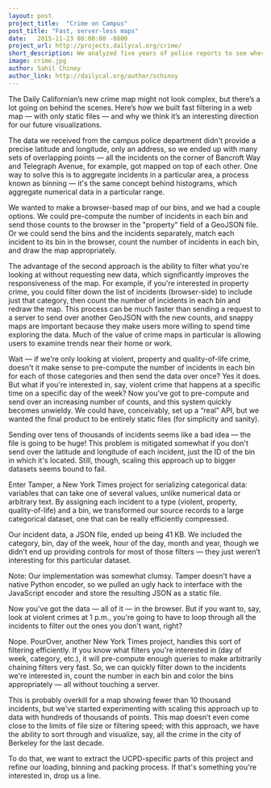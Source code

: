```yaml
---
layout: post
project_title:  "Crime on Campus"
post_title: "Fast, server-less maps"
date:   2015-11-23 00:00:00 -0800
project_url: http://projects.dailycal.org/crime/
short_description: We analyzed five years of police reports to see where and when crime occurs most often.
image: crime.jpg
author: Sahil Chinoy
author_link: http://dailycal.org/author/schinoy
---
```


The Daily Californian’s new crime map might not look complex, but there’s a lot going on behind the scenes. Here’s how we built fast filtering in a web map — with only static files — and why we think it’s an interesting direction for our future visualizations.

The data we received from the campus police department didn't provide a precise latitude and longitude, only an address, so we ended up with many sets of overlapping points — all the incidents on the corner of Bancroft Way and Telegraph Avenue, for example, got mapped on top of each other. One way to solve this is to aggregate incidents in a particular area, a process known as binning — it's the same concept behind histograms, which aggregate numerical data in a particular range.

We wanted to make a browser-based map of our bins, and we had a couple options. We could pre-compute the number of incidents in each bin and send those counts to the browser in the "property" field of a GeoJSON file. Or we could send the bins and the incidents separately, match each incident to its bin in the browser, count the number of incidents in each bin, and draw the map appropriately.

The advantage of the second approach is the ability to filter what you're looking at without requesting new data, which significantly improves the responsiveness of the map. For example, if you're interested in property crime, you could filter down the list of incidents (browser-side) to include just that category, then count the number of incidents in each bin and redraw the map. This process can be much faster than sending a request to a server to send over another GeoJSON with the new counts, and snappy maps are important because they make users more willing to spend time exploring the data. Much of the value of crime maps in particular is allowing users to examine trends near their home or work.

Wait — if we're only looking at violent, property and quality-of-life crime, doesn't it make sense to pre-compute the number of incidents in each bin for each of those categories and then send the data over once? Yes it does. But what if you're interested in, say, violent crime that happens at a specific time on a specific day of the week? Now you've got to pre-compute and send over an increasing number of counts, and this system quickly becomes unwieldy. We could have, conceivably, set up a “real” API, but we wanted the final product to be entirely static files (for simplicity and sanity).

Sending over tens of thousands of incidents seems like a bad idea — the file is going to be huge! This problem is mitigated somewhat if you don't send over the latitude and longitude of each incident, just the ID of the bin in which it's located. Still, though, scaling this approach up to bigger datasets seems bound to fail.

Enter Tamper, a New York Times project for serializing categorical data: variables that can take one of several values, unlike numerical data or arbitrary text. By assigning each incident to a type (violent, property, quality-of-life) and a bin, we transformed our source records to a large categorical dataset, one that can be really efficiently compressed.

Our incident data, a JSON file, ended up being 41 KB. We included the category, bin, day of the week, hour of the day, month and year, though we didn’t end up providing controls for most of those filters — they just weren’t interesting for this particular dataset.

Note: Our implementation was somewhat clumsy. Tamper doesn't have a native Python encoder, so we pulled an ugly hack to interface with the JavaScript encoder and store the resulting JSON as a static file.

Now you've got the data — all of it — in the browser. But if you want to, say, look at violent crimes at 1 p.m., you're going to have to loop through all the incidents to filter out the ones you don't want, right?

Nope. PourOver, another New York Times project, handles this sort of filtering efficiently. If you know what filters you're interested in (day of week, category, etc.), it will pre-compute enough queries to make arbitrarily chaining filters very fast. So, we can quickly filter down to the incidents we're interested in, count the number in each bin and color the bins appropriately — all without touching a server.

This is probably overkill for a map showing fewer than 10 thousand incidents, but we've started experimenting with scaling this approach up to data with hundreds of thousands of points. This map doesn’t even come close to the limits of file size or filtering speed; with this approach, we have the ability to sort through and visualize, say, all the crime in the city of Berkeley for the last decade.

To do that, we want to extract the UCPD-specific parts of this project and refine our loading, binning and packing process. If that's something you're interested in, drop us a line.
